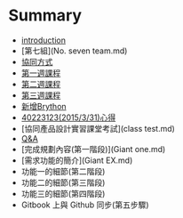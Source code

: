 # Summary

* [introduction](README.md)
* [第七組](No. seven team.md)
* [協同方式](chapter-2.md)
* [第一週課程](chapter-3.md)
* [第二週課程](chapter-4.md)
* [第三週課程](chapter-5.md)
* [新增Brython](chapter-6.md)
* [40223123(2015/3/31)心得](40223123.md)
* [協同產品設計實習課堂考試](class test.md)
* [Q&A](q&a.md)
* [完成規劃內容(第一階段)](Giant one.md)
* [需求功能的簡介](Giant EX.md)
* 功能一的細節(第二階段)
* 功能二的細節(第三階段)
* 功能三的細節(第四階段)
* Gitbook 上與 Github 同步(第五步驟)

